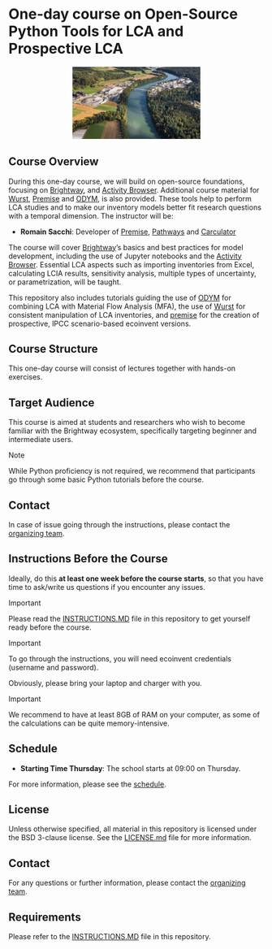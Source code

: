 # One-day course on Open-Source Python Tools for LCA and Prospective LCA

<p align="center">
  <img src="https://github.com/Laboratory-for-Energy-Systems-Analysis/winter-school-psi-2025/blob/main/_images/psi_luftbild.jpg" 
    alt="Aerial picture of PSI. PSI Ost is on the right side of the Aare." width="50%"/>
</p>

## Course Overview

During this one-day course, we will build on open-source foundations, focusing 
on [Brightway](https://github.com/brightway-lca), and [Activity Browser](https://github.com/LCA-ActivityBrowser/activity-browser). Additional course material for [Wurst](https://github.com/polca/wurst), [Premise](https://github.com/polca/premise) and [ODYM](https://github.com/IndEcol/ODYM), 
is also provided. These tools help to perform LCA studies and to make our inventory models better fit research questions with a temporal 
dimension. The instructor will be:

- **Romain Sacchi**: Developer of [Premise](https://github.com/polca/premise), [Pathways](https://github.com/polca/pathways) and [Carculator](https://github.com/Laboratory-for-Energy-Systems-Analysis/carculator)

The course will cover [Brightway](https://docs.brightway.dev/en/latest/)’s basics and best practices for model development, 
including the use of Jupyter notebooks and the [Activity Browser](https://github.com/LCA-ActivityBrowser/activity-browser). 
Essential LCA aspects such as importing inventories from Excel, calculating LCIA results, sensitivity analysis, multiple types of 
uncertainty, or parametrization, will be taught. 

This repository also includes tutorials guiding the use of [ODYM](https://github.com/IndEcol/ODYM) for combining LCA with Material Flow Analysis (MFA), 
the use of [Wurst](https://github.com/polca/wurst) for consistent manipulation of LCA inventories, and [premise](https://premise.readthedocs.io) 
for the creation of prospective, IPCC scenario-based ecoinvent versions.

## Course Structure
This one-day course will consist of lectures together with hands-on exercises.

## Target Audience
This course is aimed at students and researchers who wish to become familiar with 
the Brightway ecosystem, specifically targeting beginner and intermediate 
users. 

> [!NOTE]
> While Python proficiency is not required, we recommend that participants go through some basic Python tutorials before the course.


## Contact

In case of issue going through the instructions, please contact the [organizing team](mailto:romain.sacchi@psi.ch).


## Instructions Before the Course
Ideally, do this **at least one week before the course starts**, 
so that you have time to ask/write us questions if you encounter any issues.

> [!IMPORTANT]  
> Please read the [INSTRUCTIONS.MD](INSTRUCTIONS.MD) file in this repository to get yourself ready before the course.

> [!IMPORTANT]  
> To go through the instructions, you will need ecoinvent credentials (username and password).

Obviously, please bring your laptop and charger with you.

> [!IMPORTANT]
> We recommend to have at least 8GB of RAM on your computer, as some of the calculations can 
> be quite memory-intensive.

## Schedule
- **Starting Time Thursday**: The school starts at 09:00 on Thursday. 


For more information, please see the [schedule](SCHEDULE.MD).

## License
Unless otherwise specified, all material in this repository is licensed
under the BSD 3-clause license. See the [LICENSE.md](LICENSE.md) file for more information.

## Contact
For any questions or further information, 
please contact the [organizing team](mailto:karin.treyer@psi.ch).

## Requirements
Please refer to the [INSTRUCTIONS.MD](INSTRUCTIONS.MD) file in this repository.
